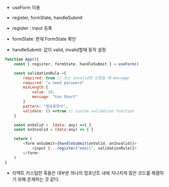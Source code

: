 - useForm 이용

- register, formState, handleSubmit
- register : input 등록
- formState: 현재 FormState 확인
- handleSubmit: 값이 valid, invalid할때 동작 설정

```javascript
function App(){
    const { register, formState, handleSubmit } = useForm()

    const validationRule ={
        required: true // 또는 invalid한 인풋일 때 message
        required: "u need password"
        minLength:{
            value: 10,
            message: "too Short"
        }
        pattern: "정규표현식",
        validate: () =>true // custom validation function
    }

    const onValid =  (data: any) =>{ }
    const onInvalid = (data:any) => { }

    return (
        <form onSubmit={handleSubmit(onValid, onInvalid)}>
            <input {...register("email", validationRule)}>
        </form>
    )
}

```

- 리액트 커스텀한 훅들은 대부분 하나의 컴포넌트 내에 지나치게 많은 코드를 해결하기 위해 존재하는 것 같다.
